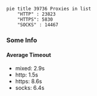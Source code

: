 
```mermaid
pie title 39736 Proxies in list
    "HTTP" : 23823
    "HTTPS": 5830
    "SOCKS" : 14467
```

### Some Info
#### Average Timeout

- mixed: 2.9s
- http: 1.5s
- https: 8.6s
- socks: 6.4s